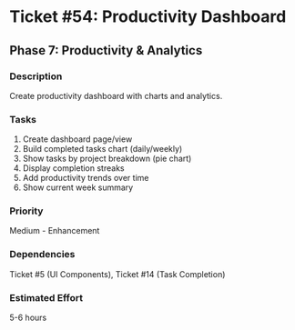 # Ticket #54: Productivity Dashboard

## Phase 7: Productivity & Analytics

### Description
Create productivity dashboard with charts and analytics.

### Tasks
1) Create dashboard page/view  
2) Build completed tasks chart (daily/weekly)  
3) Show tasks by project breakdown (pie chart)  
4) Display completion streaks  
5) Add productivity trends over time  
6) Show current week summary  

### Priority
Medium - Enhancement

### Dependencies
Ticket #5 (UI Components), Ticket #14 (Task Completion)

### Estimated Effort
5-6 hours
